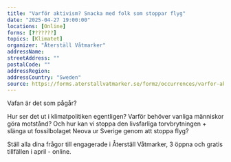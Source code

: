 ```yaml
---
title: "Varför aktivism? Snacka med folk som stoppar flyg"
date: "2025-04-27 19:00:00"
locations: [Online]
forms: [???????]
topics: [Klimatet]
organizer: "Återställ Våtmarker"
addressName:
streetAddress: ""
postalCode: ""
addressRegion:
addressCountry: "Sweden"
source: https://forms.aterstallvatmarker.se/formz/occurrences/varfor-aktivism-snacka-med-folk-som-stoppar-flyg-2025-04-27/registrations/new
---
```

Vafan är det som pågår?



Hur ser det ut i klimatpolitiken egentligen? Varför behöver vanliga människor göra motstånd? Och hur kan vi stoppa den livsfarliga torvbrytningen + slänga ut fossilbolaget Neova ur Sverige genom att stoppa flyg?



Ställ alla dina frågor till engagerade i Återställ Våtmarker, 3 öppna och gratis tillfällen i april - online.
